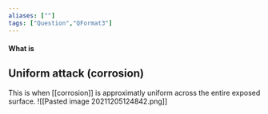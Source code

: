 ```yaml
---
aliases: [""]
tags: ["Question","QFormat3"]
---
```


#### What is
## Uniform attack (corrosion)
This is when [[corrosion]] is approximatly uniform across the entire exposed surface.
![[Pasted image 20211205124842.png]]